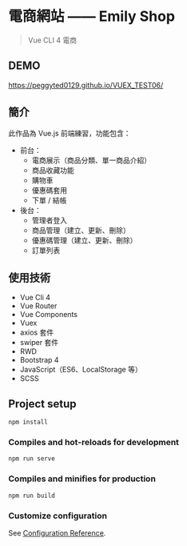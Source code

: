 # 電商網站 —— Emily Shop

> Vue CLI 4 電商

## DEMO

<https://peggyted0129.github.io/VUEX_TEST06/>

## 簡介

此作品為 Vue.js 前端練習，功能包含：

- 前台：
  - 電商展示（商品分類、單一商品介紹）
  - 商品收藏功能
  - 購物車
  - 優惠碼套用
  - 下單 / 結帳
- 後台：
  - 管理者登入
  - 商品管理（建立、更新、刪除）
  - 優惠碼管理（建立、更新、刪除）
  - 訂單列表
  
## 使用技術

- Vue Cli 4
- Vue Router
- Vue Components
- Vuex
- axios 套件
- swiper 套件
- RWD
- Bootstrap 4
- JavaScript（ES6、LocalStorage 等）
- SCSS

## Project setup
```
npm install
```

### Compiles and hot-reloads for development
```
npm run serve
```

### Compiles and minifies for production
```
npm run build
```

### Customize configuration
See [Configuration Reference](https://cli.vuejs.org/config/).
